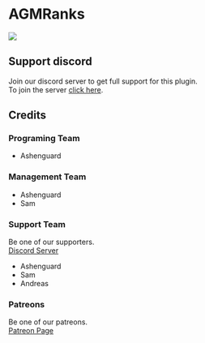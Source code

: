 # AGMRanks
![](https://www.spigotmc.org/attachments/agmranks-png.492447/)
## Support discord
Join our discord server to get full support for this plugin.  
To join the server [click here](https://discord.gg/ggkaNHj).
## Credits
### Programing Team
* Ashenguard
### Management Team
* Ashenguard
* Sam
### Support Team
Be one of our supporters.  
[Discord Server](https://discord.gg/ggkaNHj)
* Ashenguard
* Sam
* Andreas
### Patreons
Be one of our patreons.  
[Patreon Page](https://www.patreon.com/Ashenguard)
